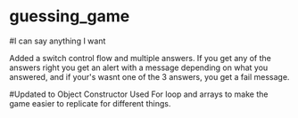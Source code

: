 # guessing_game
#I can say anything I want

Added a switch control flow and multiple answers. If you get any of the answers right you get an alert with a message depending on what you answered, and if your's wasnt one of the 3 answers, you get a fail message.

#Updated to Object Constructor
Used For loop and arrays to make the game easier to replicate for different things.
